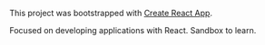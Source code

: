 This project was bootstrapped with [Create React App](https://github.com/facebookincubator/create-react-app).

Focused on developing applications with React. Sandbox to learn.
